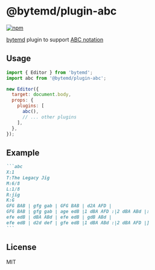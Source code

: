 # @bytemd/plugin-abc

[![npm](https://img.shields.io/npm/v/@bytemd/plugin-abc.svg)](https://npm.im/@bytemd/plugin-abc)

[bytemd](https://github.com/bytedance/bytemd) plugin to support [ABC notation](https://en.wikipedia.org/wiki/ABC_notation)

## Usage

```js
import { Editor } from 'bytemd';
import abc from '@bytemd/plugin-abc';

new Editor({
  target: document.body,
  props: {
    plugins: [
      abc(),
      // ... other plugins
    ],
  },
});
```

## Example

````md
```abc
X:1
T:The Legacy Jig
M:6/8
L:1/8
R:jig
K:G
GFG BAB | gfg gab | GFG BAB | d2A AFD |
GFG BAB | gfg gab | age edB |1 dBA AFD :|2 dBA ABd |:
efe edB | dBA ABd | efe edB | gdB ABd |
efe edB | d2d def | gfe edB |1 dBA ABd :|2 dBA AFD |]
```
````

## License

MIT
